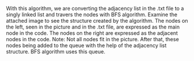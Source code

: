 With this algorithm, we are converting the adjacency list in the .txt file to a singly linked list and travers the nodes with BFS algorithm. Examine the attached image to see the structure created by the algorithm. The nodes on the left, seen in the picture and in the .txt file, are expressed as the main node in the code. The nodes on the right are expressed as the adjacent nodes in the code. Note: Not all nodes fit in the picture. After that, these nodes being added to the queue with the help of the adjacency list structure. BFS algorithm uses this queue.
